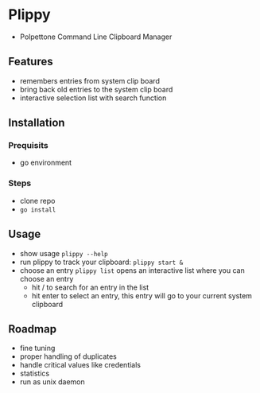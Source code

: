 # Plippy
- Polpettone Command Line Clipboard Manager

## Features
- remembers entries from system clip board
- bring back old entries to the system clip board
- interactive selection list with search function

## Installation
### Prequisits 
- go environment
### Steps
- clone repo
- ```go install```

## Usage

- show usage ```plippy --help```
- run plippy to track your clipboard: ```plippy start &```
- choose an entry ```plippy list``` opens an interactive list where you can choose an entry
  - hit / to search for an entry in the list
  - hit enter to select an entry, this entry will go to your current system clipboard



## Roadmap
- fine tuning
- proper handling of duplicates
- handle critical values like credentials
- statistics
- run as unix daemon

